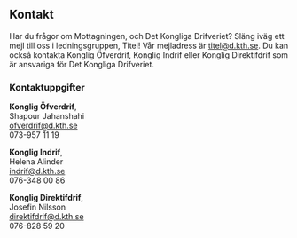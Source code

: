 ## Kontakt

Har du frågor om Mottagningen, och Det Kongliga Drifveriet? Släng iväg ett mejl till oss i ledningsgruppen, Titel! Vår mejladress är [titel@d.kth.se](mailto:titel@d.kth.se). Du kan också kontakta Konglig Öfverdrif, Konglig Indrif eller Konglig Direktifdrif som är ansvariga för Det Kongliga Drifveriet.

### Kontaktuppgifter

**Konglig Öfverdrif**, <br />
Shapour Jahanshahi<br />
[ofverdrif@d.kth.se](mailto:ofverdrif@d.kth.se)<br />
073-957 11 19

**Konglig Indrif**, <br />
Helena Alinder<br />
[indrif@d.kth.se](mailto:indrif@d.kth.se)<br />
076-348 00 86

**Konglig Direktifdrif**, <br />
Josefin Nilsson<br />
[direktifdrif@d.kth.se](mailto:direktifdrif@d.kth.se)<br />
076-828 59 20